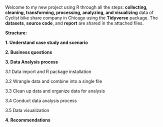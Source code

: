 
Welcome to my new project using R through all the steps: **collecting, cleaning, transforming, processing, analyzing, and visualizing** data of Cyclist bike share company in Chicago using the **Tidyverse** package. The **datasets**, **source code**, and **report** are shared in the attached files. 

**Structure:**

**1. Understand case study and scenario**

**2. Business questions**

**3. Data Analysis process**

3.1 Data import and R package installation

3.2 Wrangle data and combine into a single file

3.3 Clean up data and organize data for analysis

3.4 Conduct data analysis process

3.5 Data visualization

**4. Recommendations**
